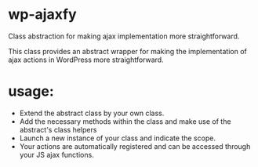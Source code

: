 # wp-ajaxfy
Class abstraction for making ajax implementation more straightforward.

This class provides an abstract wrapper for making the implementation of ajax actions in WordPress more straightforward. 

# usage:
- Extend the abstract class by your own class.
- Add the necessary methods within the class and make use of the abstract's class helpers
- Launch a new instance of your class and indicate the scope. 
- Your actions are automatically registered and can be accessed through your JS ajax functions.
